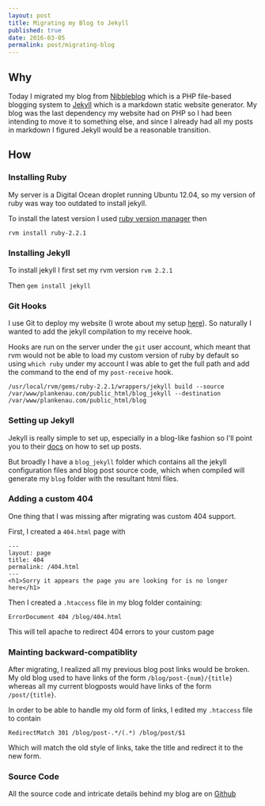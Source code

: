 ```yaml
---
layout: post
title: Migrating my Blog to Jekyll
published: true
date: 2016-03-05
permalink: post/migrating-blog
---
```


## Why

Today I migrated my blog from [Nibbleblog](http://www.nibbleblog.com/) which is a PHP file-based blogging
system to [Jekyll](http://jekyllrb.com/) which is a markdown static website generator. My blog was
the last dependency my website had on PHP so I had been intending to move it to something else, and since
I already had all my posts in markdown I figured Jekyll would be a reasonable transition.

## How

### Installing Ruby 

My server is a Digital Ocean droplet running Ubuntu 12.04, so my version of ruby was way too outdated to install jekyll.

To install the latest version I used [ruby version manager](https://rvm.io/) then

`rvm install ruby-2.2.1`

### Installing Jekyll

To install jekyll I first set my rvm version `rvm 2.2.1`

Then `gem install jekyll`

### Git Hooks

I use Git to deploy my website (I wrote about my setup [here](http://plankenau.com/blog/post/using-git-to-deploy-a-website)). So naturally I wanted to add the jekyll compilation to my receive hook.

Hooks are run on the server under the `git` user account, which meant that rvm would not be able to load
my custom version of ruby by default so using `which ruby` under my account I was able to get the full path
and add the command to the end of my `post-receive` hook.

`/usr/local/rvm/gems/ruby-2.2.1/wrappers/jekyll build --source /var/www/plankenau.com/public_html/blog_jekyll --destination /var/www/plankenau.com/public_html/blog`


### Setting up Jekyll


Jekyll is really simple to set up, especially in a blog-like fashion so I'll point you to their [docs](https://jekyllrb.com/docs/posts/) on how to set up posts.

But broadly I have a `blog_jekyll` folder which contains all the jekyll configuration files and blog post source code,
which when compiled will generate my `blog` folder with the resultant html files.

### Adding a custom 404

One thing that I was missing after migrating was custom 404 support. 

First, I created a `404.html` page with 

```
---
layout: page
title: 404
permalink: /404.html
---
<h1>Sorry it appears the page you are looking for is no longer here</h1>
```

Then I created a `.htaccess` file in my blog folder containing:

`ErrorDocument 404 /blog/404.html`

This will tell apache to redirect 404 errors to your custom page


### Mainting backward-compatiblity

After migrating, I realized all my previous blog post links would be broken.
My old blog used to have links of the form `/blog/post-{num}/{title}` whereas
all my current blogposts would have links of the form `/post/{title}`.

In order to be able to handle my old form of links, I edited my `.htaccess` file to contain

`RedirectMatch 301 /blog/post-.*/(.*) /blog/post/$1`

Which will match the old style of links, take the title and redirect it to the new form.

### Source Code

All the source code and intricate details behind my blog are on [Github](https://github.com/pato/plankenau)

